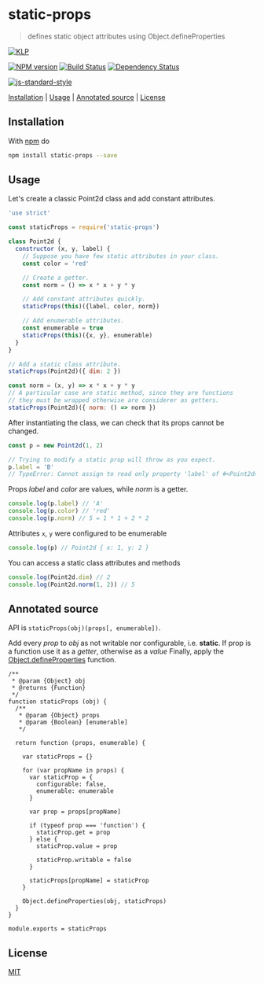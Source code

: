 # static-props

> defines static object attributes using Object.defineProperties

[![KLP](https://img.shields.io/badge/kiss-literate-orange.svg)](http://g14n.info/kiss-literate-programming)

[![NPM version](https://badge.fury.io/js/static-props.svg)](http://badge.fury.io/js/static-props) [![Build Status](https://travis-ci.org/fibo/static-props.svg?branch=master)](https://travis-ci.org/fibo/static-props?branch=master) [![Dependency Status](https://gemnasium.com/fibo/static-props.svg)](https://gemnasium.com/fibo/static-props)

[![js-standard-style](https://cdn.rawgit.com/feross/standard/master/badge.svg)](https://github.com/feross/standard)

[Installation](#installation) |
[Usage](#usage) |
[Annotated source](#annotated-source) |
[License](#license)

## Installation

With [npm](https://npmjs.org/) do

```bash
npm install static-props --save
```

## Usage

Let's create a classic Point2d class and add constant attributes.

```javascript
'use strict'

const staticProps = require('static-props')

class Point2d {
  constructor (x, y, label) {
    // Suppose you have few static attributes in your class.
    const color = 'red'

    // Create a getter.
    const norm = () => x * x + y * y

    // Add constant attributes quickly.
    staticProps(this)({label, color, norm})

    // Add enumerable attributes.
    const enumerable = true
    staticProps(this)({x, y}, enumerable)
  }
}

// Add a static class attribute.
staticProps(Point2d)({ dim: 2 })

const norm = (x, y) => x * x + y * y
// A particular case are static method, since they are functions
// they must be wrapped otherwise are considerer as getters.
staticProps(Point2d)({ norm: () => norm })
```

After instantiating the class, we can check that its props cannot be changed.

```javascript
const p = new Point2d(1, 2)

// Trying to modify a static prop will throw as you expect.
p.label = 'B'
// TypeError: Cannot assign to read only property 'label' of #<Point2d>
```

Props *label* and *color* are values, while *norm* is a getter.

```javascript
console.log(p.label) // 'A'
console.log(p.color) // 'red'
console.log(p.norm) // 5 = 1 * 1 + 2 * 2
```

Attributes `x`, `y` were configured to be enumerable

```javascript
console.log(p) // Point2d { x: 1, y: 2 }
```

You can access a static class attributes and methods

```javascript
console.log(Point2d.dim) // 2
console.log(Point2d.norm(1, 2)) // 5
```

## Annotated source

API is `staticProps(obj)(props[, enumerable])`.

Add every *prop* to *obj* as not writable nor configurable, i.e. **static**.
If prop is a function use it as a *getter*, otherwise as a *value*
Finally, apply the [Object.defineProperties](https://developer.mozilla.org/it/docs/Web/JavaScript/Reference/Global_Objects/Object/defineProperties) function.

	/**
	 * @param {Object} obj
	 * @returns {Function}
	 */
	function staticProps (obj) {
	  /**
	   * @param {Object} props
	   * @param {Boolean} [enumerable]
	   */

	  return function (props, enumerable) {

	    var staticProps = {}

	    for (var propName in props) {
	      var staticProp = {
	        configurable: false,
	        enumerable: enumerable
	      }

	      var prop = props[propName]

	      if (typeof prop === 'function') {
	        staticProp.get = prop
	      } else {
	        staticProp.value = prop

	        staticProp.writable = false
	      }

	      staticProps[propName] = staticProp
	    }

	    Object.defineProperties(obj, staticProps)
	  }
	}

	module.exports = staticProps

## License

[MIT](http://g14n.info/mit-license)
